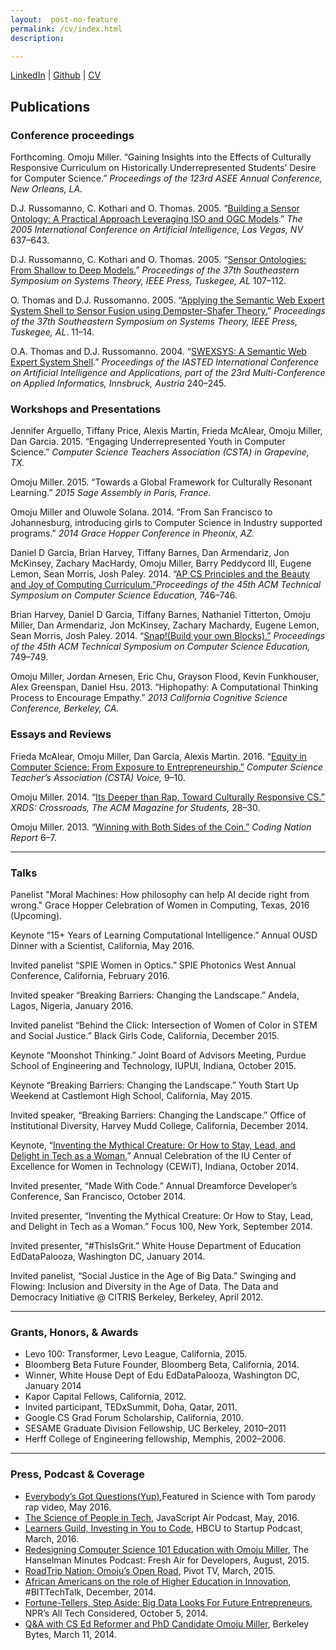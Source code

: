 ```yaml
---
layout:  post-no-feature
permalink: /cv/index.html
description:

---
```


<a href="https://www.linkedin.com/in/omojumiller" class="download" title="LinkedIn">LinkedIn</a> |
<a href="https://github.com/omoju">Github</a> |
[CV](http://omojumiller.com/Omoju_Miller_MasterCV_September_2016.pdf)


## Publications

### Conference proceedings


Forthcoming. Omoju Miller. “Gaining Insights into the Effects of Culturally Responsive Curriculum on Historically Underrepresented Students’ Desire for Computer Science.” *Proceedings of the 123rd ASEE Annual Conference, New Orleans, LA.*

D.J. Russomanno, C. Kothari and O. Thomas. 2005. “[Building a Sensor Ontology: A Practical Approach Leveraging ISO and OGC Models](https://scholar.google.com/citations?view_op=view_citation&hl=en&user=E7z_wrwAAAAJ&sortby=pubdate&citation_for_view=E7z_wrwAAAAJ:u5HHmVD_uO8C).” *The 2005 International Conference on Artificial Intelligence, Las Vegas, NV* 637–643.

D.J. Russomanno, C. Kothari and O. Thomas. 2005. “[Sensor Ontologies: From Shallow to Deep Models.](https://scholar.google.com/citations?view_op=view_citation&hl=en&user=E7z_wrwAAAAJ&citation_for_view=E7z_wrwAAAAJ:u-x6o8ySG0sC)” *Proceedings of the 37th Southeastern Symposium on Systems Theory, IEEE
Press, Tuskegee, AL* 107–112.

O. Thomas and D.J. Russomanno. 2005. “[Applying the Semantic Web Expert System Shell to Sensor Fusion using Dempster-Shafer Theory.](http://scholar.google.com/citations?view_op=view_citation&hl=en&user=E7z_wrwAAAAJ&citation_for_view=E7z_wrwAAAAJ:d1gkVwhDpl0C)” *Proceedings of the 37th Southeastern Symposium on Systems Theory, IEEE Press, Tuskegee, AL*. 11–14.

O.A. Thomas and D.J. Russomanno. 2004. “[SWEXSYS: A Semantic Web Expert System Shell](http://scholar.google.com/citations?view_op=view_citation&hl=en&user=E7z_wrwAAAAJ&citation_for_view=E7z_wrwAAAAJ:2osOgNQ5qMEC).” *Proceedings of the IASTED International Conference on Artificial Intelligence and Applications, part of the 23rd Multi-Conference on Applied Informatics, Innsbruck, Austria* 240–245.

### Workshops and Presentations

Jennifer Arguello, Tiffany Price, Alexis Martin, Frieda McAlear, Omoju Miller, Dan Garcia. 2015. “Engaging Underrepresented Youth in Computer Science.” *Computer Science Teachers Association (CSTA) in Grapevine, TX.*

Omoju Miller. 2015. “Towards a Global Framework for Culturally Resonant Learning.” *2015 Sage Assembly in Paris, France.*

Omoju Miller and Oluwole Solana. 2014. “From San Francisco to
Johannesburg, introducing girls to Computer Science in Industry
supported programs.” *2014 Grace Hopper Conference in Pheonix, AZ.*

Daniel D Garcia, Brian Harvey, Tiffany Barnes, Dan Armendariz, Jon McKinsey, Zachary MacHardy, Omoju Miller, Barry Peddycord III, Eugene Lemon, Sean Morris, Josh Paley. 2014. “[AP CS Principles and the Beauty and Joy of Computing Curriculum.”](http://dl.acm.org/citation.cfm?id=2539026)*Proceedings of the 45th ACM Technical Symposium on Computer Science Education,* 746–746.

Brian Harvey, Daniel D Garcia, Tiffany Barnes, Nathaniel Titterton, Omoju Miller, Dan Armendariz, Jon McKinsey, Zachary Machardy, Eugene Lemon, Sean Morris, Josh Paley. 2014. “[Snap!(Build your own Blocks).”](http://dl.acm.org/citation.cfm?id=2539022) *Proceedings of the 45th ACM Technical Symposium on Computer Science Education,* 749–749.

Omoju Miller, Jordan Arnesen, Eric Chu, Grayson Flood, Kevin Funkhouser, Alex Greenspan, Daniel Hsu. 2013. “Hiphopathy: A Computational Thinking Process to Encourage Empathy.” *2013 California Cognitive Science Conference, Berkeley, CA.*

### Essays and Reviews

Frieda McAlear, Omoju Miller, Dan Garcia, Alexis Martin. 2016. “[Equity in Computer Science: From Exposure to Entrepreneurship.”](http://www.csta.acm.org/Communications/sub/CSTAVoice_Files/csta_voice_01_2016.pdf) *Computer Science Teacher’s Association (CSTA) Voice,* 9–10.

Omoju Miller. 2014. “[Its Deeper than Rap, Toward Culturally Responsive CS.” ](http://dl.acm.org/citation.cfm?id=2604994)*XRDS: Crossroads, The ACM Magazine for Students,* 28–30.

Omoju Miller. 2013. “[Winning with Both Sides of the Coin.”](http://kaporcenter.org/wp-content/uploads/2013/10/Kapor_CodingLandscape_R3.pdf) *Coding Nation Report* 6–7.

---

### Talks

Panelist  "Moral Machines: How philosophy can help AI decide right from wrong." Grace Hopper Celebration of Women in Computing, Texas, 2016 (Upcoming).

Keynote “15+ Years of Learning Computational Intelligence.” Annual OUSD Dinner with a Scientist, California, May 2016.

Invited panelist “SPIE Women in Optics.” SPIE Photonics West Annual Conference, California, February 2016.

Invited speaker “Breaking Barriers: Changing the Landscape.” Andela, Lagos, Nigeria, January 2016.

Invited panelist “Behind the Click: Intersection of Women of Color in STEM and Social Justice.” Black Girls Code, California, December 2015.

Keynote “Moonshot Thinking.” Joint Board of Advisors Meeting, Purdue School of Engineering and Technology, IUPUI, Indiana, October 2015.

Keynote “Breaking Barriers: Changing the Landscape.” Youth Start Up Weekend at Castlemont High School, California, May 2015.

Invited speaker, “Breaking Barriers: Changing the Landscape.” Office of Institutional Diversity, Harvey Mudd College, California, December 2014.

Keynote, “[Inventing the Mythical Creature: Or How to Stay, Lead, and Delight in Tech as a Woman.](https://www.youtube.com/watch?v=owXez6sIRbY&ab_channel=IUCEWIT)” Annual Celebration of the IU Center of Excellence for Women in Technology (CEWiT), Indiana, October 2014.

Invited presenter, “Made With Code.” Annual Dreamforce Developer’s Conference, San Francisco, October 2014.

Invited presenter, “Inventing the Mythical Creature: Or How to Stay, Lead, and Delight in Tech as a Woman.” Focus 100, New York, September 2014.

Invited presenter, “#ThisIsGrit.” White House Department of Education EdDataPalooza, Washington DC, January 2014.

Invited panelist, “Social Justice in the Age of Big Data.” Swinging and Flowing: Inclusion and Diversity in the Age of Data. The Data and Democracy Initiative @ CITRIS Berkeley, Berkeley, April 2012.

---

### Grants, Honors, & Awards

- Levo 100: Transformer, Levo League, California, 2015.
- Bloomberg Beta Future Founder, Bloomberg Beta, California, 2014.
- Winner, White House Dept of Edu EdDataPalooza, Washington DC, January 2014
- Kapor Capital Fellows, California, 2012.
- Invited participant, TEDxSummit, Doha, Qatar, 2011.
- Google CS Grad Forum Scholarship, California, 2010.
- SESAME Graduate Division Fellowship, UC Berkeley, 2010–2011
- Herff College of Engineering fellowship, Memphis, 2002–2006.

---

### Press, Podcast & Coverage

- [Everybody’s Got Questions(Yup)](https://www.youtube.com/watch?v=q5mmE05e82I&ab_channel=ScienceWithTom),Featured in Science with Tom parody rap video, May 2016.
- [The Science of People in Tech](http://audio.javascriptair.com/e/022-jsair-the-science-of-people-in-tech-with-kate-edwards-omoju-miller-and-steve-andrews/), JavaScript Air Podcast, May, 2016.
- [Learners Guild, Investing in You to Code,](https://www.youtube.com/watch?v=T0wQRr4RuqM&ab_channel=HBCUtoStartup) HBCU to Startup Podcast, March, 2016.
- [Redesigning Computer Science 101 Education with Omoju Miller](http://hanselminutes.com/488/redesigning-computer-science-101-education-with-omoju-miller), The Hanselman Minutes Podcast: Fresh Air for Developers, August, 2015.
- [RoadTrip Nation: Omoju’s Open Road](http://roadtripnation.com/leader/omoju-miller), Pivot TV, March, 2015.
- [African Americans on the role of Higher Education in Innovation](https://www.blacksintechnology.net/the-road-to-50-podcast-african-americans-on-the-role-of-higher-education-in-innovation/), #BITTechTalk, December, 2014.
- [Fortune-Tellers, Step Aside: Big Data Looks For Future Entrepreneurs](http://www.npr.org/sections/alltechconsidered/2014/10/05/351851015/fortune-tellers-step-aside-big-data-looks-for-future-entrepreneurs), NPR’s All Tech Considered, October 5, 2014.
- [Q&A with CS Ed Reformer and PhD Candidate Omoju Miller](http://best.berkeley.edu/2015/03/11/best-labber-in-berkeley-byte-qa-with-cs-ed-reformer-and-phd-candidate-omoju-miller/), Berkeley Bytes, March 11, 2014.

